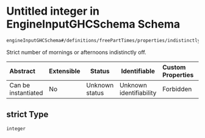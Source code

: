 # Untitled integer in EngineInputGHCSchema Schema

```txt
engineInputGHCSchema#/definitions/freePartTimes/properties/indistinctly/properties/strict
```

Strict number of mornings or afternoons indistinctly off.


| Abstract            | Extensible | Status         | Identifiable            | Custom Properties | Additional Properties | Access Restrictions | Defined In                                                         |
| :------------------ | ---------- | -------------- | ----------------------- | :---------------- | --------------------- | ------------------- | ------------------------------------------------------------------ |
| Can be instantiated | No         | Unknown status | Unknown identifiability | Forbidden         | Allowed               | none                | [ghc.schema.json\*](../out/ghc.schema.json "open original schema") |

## strict Type

`integer`
